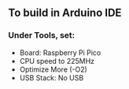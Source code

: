 ## To build in Arduino IDE

### Under Tools, set:
* Board: Raspberry Pi Pico
* CPU speed to 225MHz
* Optimize More (-O2)
* USB Stack: No USB
